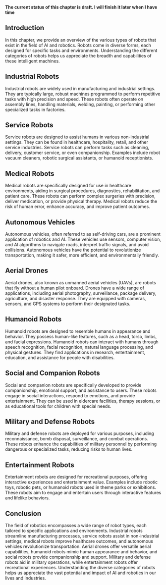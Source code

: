 **The current status of this chapter is draft. I will finish it later when I have time**

Introduction
------------

In this chapter, we provide an overview of the various types of robots that exist in the field of AI and robotics. Robots come in diverse forms, each designed for specific tasks and environments. Understanding the different categories of robots helps us appreciate the breadth and capabilities of these intelligent machines.

Industrial Robots
-----------------

Industrial robots are widely used in manufacturing and industrial settings. They are typically large, robust machines programmed to perform repetitive tasks with high precision and speed. These robots often operate on assembly lines, handling materials, welding, painting, or performing other specialized tasks in factories.

Service Robots
--------------

Service robots are designed to assist humans in various non-industrial settings. They can be found in healthcare, hospitality, retail, and other service industries. Service robots can perform tasks such as cleaning, delivery, customer service, or even companionship. Examples include robot vacuum cleaners, robotic surgical assistants, or humanoid receptionists.

Medical Robots
--------------

Medical robots are specifically designed for use in healthcare environments, aiding in surgical procedures, diagnostics, rehabilitation, and patient care. These robots can perform complex surgeries with precision, deliver medication, or provide physical therapy. Medical robots reduce the risk of human error, enhance accuracy, and improve patient outcomes.

Autonomous Vehicles
-------------------

Autonomous vehicles, often referred to as self-driving cars, are a prominent application of robotics and AI. These vehicles use sensors, computer vision, and AI algorithms to navigate roads, interpret traffic signals, and avoid collisions. Autonomous vehicles have the potential to revolutionize transportation, making it safer, more efficient, and environmentally friendly.

Aerial Drones
-------------

Aerial drones, also known as unmanned aerial vehicles (UAVs), are robots that fly without a human pilot onboard. Drones have a wide range of applications, including aerial photography, surveillance, package delivery, agriculture, and disaster response. They are equipped with cameras, sensors, and GPS systems to perform their designated tasks.

Humanoid Robots
---------------

Humanoid robots are designed to resemble humans in appearance and behavior. They possess human-like features, such as a head, torso, limbs, and facial expressions. Humanoid robots can interact with humans through speech recognition, facial recognition, natural language processing, and physical gestures. They find applications in research, entertainment, education, and assistance for people with disabilities.

Social and Companion Robots
---------------------------

Social and companion robots are specifically developed to provide companionship, emotional support, and assistance to users. These robots engage in social interactions, respond to emotions, and provide entertainment. They can be used in eldercare facilities, therapy sessions, or as educational tools for children with special needs.

Military and Defense Robots
---------------------------

Military and defense robots are deployed for various purposes, including reconnaissance, bomb disposal, surveillance, and combat operations. These robots enhance the capabilities of military personnel by performing dangerous or specialized tasks, reducing risks to human lives.

Entertainment Robots
--------------------

Entertainment robots are designed for recreational purposes, offering interactive experiences and entertainment value. Examples include robotic toys, robotic pets, or humanoid robots used in theme parks or exhibitions. These robots aim to engage and entertain users through interactive features and lifelike behaviors.

Conclusion
----------

The field of robotics encompasses a wide range of robot types, each tailored to specific applications and environments. Industrial robots streamline manufacturing processes, service robots assist in non-industrial settings, medical robots improve healthcare outcomes, and autonomous vehicles revolutionize transportation. Aerial drones offer versatile aerial capabilities, humanoid robots mimic human appearance and behavior, and social robots provide companionship and support. Military and defense robots aid in military operations, while entertainment robots offer recreational experiences. Understanding the diverse categories of robots helps us appreciate the vast potential and impact of AI and robotics in our lives and industries.
